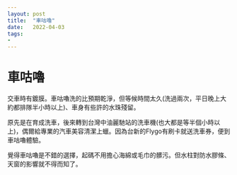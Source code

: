 ```yaml
---
layout: post
title:  "車咕嚕"
date:   2022-04-03
tags:
-
---
```

# 車咕嚕

交車時有鍍膜。車咕嚕洗的比預期乾淨，但等候時間太久(洗過兩次，平日晚上大約都排隊半小時以上)、車身有些許的水珠殘留。

原先是在育成洗車，後來轉到台灣中油麗馳站的洗車機(也大都是等半個小時以上)，偶爾給專業的汽車美容清潔上蠟。因為台新的Flygo有刷卡就送洗車券，便到車咕嚕體驗。

覺得車咕嚕是不錯的選擇，起碼不用擔心海綿或毛巾的髒污。但水柱對防水膠條、天窗的影響就不得而知了。